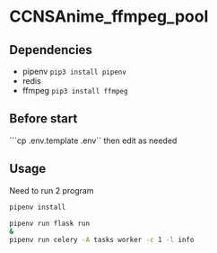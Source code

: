 # CCNSAnime_ffmpeg_pool

## Dependencies
* pipenv
```pip3 install pipenv```
* redis
* ffmpeg
```pip3 install ffmpeg```

## Before start
```cp .env.template .env``
then edit as needed
## Usage
Need to run 2 program
```bash
pipenv install

pipenv run flask run
&
pipenv run celery -A tasks worker -c 1 -l info
```